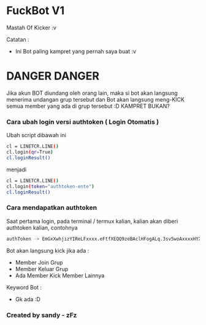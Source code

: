 # FuckBot V1
Mastah Of Kicker :v

Catatan : 
- Ini Bot paling kampret yang pernah saya buat :v

# DANGER DANGER
Jika akun BOT diundang oleh orang lain, maka si bot akan langsung menerima undangan grup tersebut dan Bot akan langsung meng-KICK semua member yang ada di grup tersebut :D KAMPRET BUKAN?

### Cara ubah login versi authtoken ( Login Otomatis )
Ubah script dibawah ini
```bash
cl = LINETCR.LINE()
cl.login(qr=True)
cl.loginResult()
```
menjadi
```bash
cl = LINETCR.LINE()
cl.login(token="authtoken-ente")
cl.loginResult()
```

### Cara mendapatkan authtoken
Saat pertama login, pada terminal / termux kalian, kalian akan diberi authtoken kalian, contohnya
```bash
authToken -> EmGxXwhjizYIReLFxxxx.eFtfXEQQ9zeBAclHFogALq.3sv5woAxxxxHYXBJFxxxxxxxPToPfzUNv2VYvSXXXX=
```

Bot akan langsung kick jika ada :
- Member Join Grup
- Member Keluar Grup
- Ada Member Kick Member Lainnya

Keyword Bot :
- Gk ada :D

### Created by sandy - zFz
